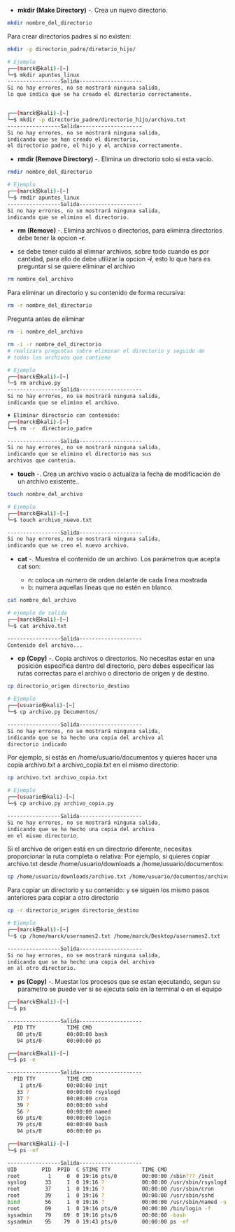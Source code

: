 - __mkdir (Make Directory)__ -. Crea un nuevo directorio.

```bash
mkdir nombre_del_directorio
```

Para crear directorios padres si no existen:

```bash
mkdir -p directorio_padre/diretorio_hijo/
```

```bash
# Ejemplo
┌──(marck㉿kali)-[~]
└─$ mkdir apuntes_linux
-----------------Salida--------------------
Si no hay errores, no se mostrará ninguna salida, 
lo que indica que se ha creado el directorio correctamente.


┌──(marck㉿kali)-[~]
└─$ mkdir -p directorio_padre/directorio_hijo/archivo.txt
-----------------Salida--------------------
Si no hay errores, no se mostrará ninguna salida, 
indicando que se han creado el directorio, 
el directorio padre, el hijo y el archivo correctamente.
```

- __rmdir (Remove Directory)__ -. Elimina un directorio solo si esta vacío.

```bash
rmdir nombre_del_directorio
```

```bash
# Ejemplo
┌──(marck㉿kali)-[~]
└─$ rmdir apuntes_linux
-----------------Salida--------------------
Si no hay errores, no se mostrará ninguna salida, 
indicando que se elimino el directorio. 
```

- __rm (Remove)__ -. Elimina archivos o directorios, para eliminra directorios debe tener la opcion **_-r_**.

- se debe tener cuido al elimnar archivos, sobre todo cuando es por cantidad, para ello de debe utilizar la opcion **_-i_**, esto lo que hara es preguntar si se quiere eliminar el archivo

```bash
rm nombre_del_archivo
```
Para eliminar un directorio y su contenido de forma recursiva:

```bash
rm -r nombre_del_directorio
```
Pregunta antes de eliminar

```bash
rm -i nombre_del_archivo
```

```bash
rm -i -r nombre_del_directorio
# realizara preguntas sobre eliminar el directorio y seguido de 
# todos los archivos que contiene
```

```bash
# Ejemplo
┌──(marck㉿kali)-[~]
└─$ rm archivo.py 
-----------------Salida--------------------
Si no hay errores, no se mostrará ninguna salida, 
indicando que se elimino el archivo.   

♦ Eliminar directorio con contenido:                                          
┌──(marck㉿kali)-[~]
└─$ rm -r  directorio_padre 

-----------------Salida--------------------
Si no hay errores, no se mostrará ninguna salida, 
indicando que se elimino el directorio mas sus 
archivos que contenia.   
```

- __touch__ -. Crea un archivo vacío o actualiza la fecha de modificación de un archivo existente..

```bash
touch nombre_del_archivo
```

```bash
# Ejemplo
┌──(marck㉿kali)-[~]
└─$ touch archivo_nuevo.txt

-----------------Salida--------------------
Si no hay errores, no se mostrará ninguna salida, 
indicando que se creo el nuevo archivo. 
```
- __cat__ -. Muestra el contenido de un archivo. Los parámetros que acepta cat son:

    - n: coloca un número de orden delante de cada línea mostrada
    - b: numera aquellas líneas que no estén en blanco.

```bash
cat nombre_del_archivo
```

```bash
# ejemplo de salida
┌──(marck㉿kali)-[~]
└─$ cat archivo.txt

-----------------Salida--------------------
Contenido del archivo...
```
 
- __cp (Copy)__ -. Copia archivos o directorios. No necesitas estar en una posición específica dentro del directorio, pero debes especificar las rutas correctas para el archivo o directorio de origen y de destino. 

```bash
cp directorio_origen directorio_destino
```
```bash
# Ejemplo
┌──(usuario㉿kali)-[~]
└─$ cp archivo.py Documentos/

-----------------Salida--------------------
Si no hay errores, no se mostrará ninguna salida, 
indicando que se ha hecho una copia del archivo al 
directorio indicado 
```
Por ejemplo, si estás en /home/usuario/documentos y quieres hacer una copia archivo.txt a archivo_copia.txt en el mismo directorio:

```bash
cp archivo.txt archivo_copia.txt
```

```bash
# Ejemplo
┌──(usuario㉿kali)-[~]
└─$ cp archivo.py archivo_copia.py

-----------------Salida--------------------
Si no hay errores, no se mostrará ninguna salida, 
indicando que se ha hecho una copia del archivo
en el mismo directorio. 
```

Si el archivo de origen está en un directorio diferente, necesitas proporcionar la ruta completa o relativa:
Por ejemplo, si quieres copiar archivo.txt desde /home/usuario/downloads a /home/usuario/documentos:

```bash
cp /home/usuario/downloads/archivo.txt /home/usuario/documentos/archivo.txt 
```

Para copiar un directorio y su contenido: y se siguen los mismo pasos anteriores para copiar a otro directorio

```bash
cp -r directorio_origen directorio_destino
```
```bash
# Ejemplo
┌──(marck㉿kali)-[~]
└─$ cp /home/marck/usernames2.txt /home/marck/Desktop/usernames2.txt

-----------------Salida--------------------
Si no hay errores, no se mostrará ninguna salida, 
indicando que se ha hecho una copia del archivo
en al otro directorio. 
```

- __ps (Copy)__ -. Muestar los procesos que se estan ejecutando, segun su parametro se puede ver si se ejecuta solo en la terminal o en el equipo

```bash
┌──(marck㉿kali)-[~]
└─$ ps

-----------------Salida--------------------
  PID TTY          TIME CMD
   80 pts/0        00:00:00 bash
   94 pts/0        00:00:00 ps 
```

```bash
┌──(marck㉿kali)-[~]
└─$ ps -e

-----------------Salida--------------------
  PID TTY          TIME CMD                                                     
    1 pts/0        00:00:00 init                                                    
   33 ?            00:00:00 rsyslogd                                                
   37 ?            00:00:00 cron                                                    
   39 ?            00:00:00 sshd                                                    
   56 ?            00:00:00 named                                                   
   69 pts/0        00:00:00 login                                                   
   79 pts/0        00:00:00 bash                                                    
   94 pts/0        00:00:00 ps 
```

```bash
┌──(marck㉿kali)-[~]
└─$ ps -ef

-----------------Salida--------------------
UID        PID  PPID  C STIME TTY          TIME CMD                             
root         1     0  0 19:16 pts/0        00:00:00 /sbin??? /init                  
syslog      33     1  0 19:16 ?            00:00:00 /usr/sbin/rsyslogd              
root        37     1  0 19:16 ?            00:00:00 /usr/sbin/cron                  
root        39     1  0 19:16 ?            00:00:00 /usr/sbin/sshd                  
bind        56     1  0 19:16 ?            00:00:00 /usr/sbin/named -u bind         
root        69     1  0 19:16 pts/0        00:00:00 /bin/login -f                   
sysadmin    79    69  0 19:16 pts/0        00:00:00 -bash                           
sysadmin    95    79  0 19:43 pts/0        00:00:00 ps -ef 
```